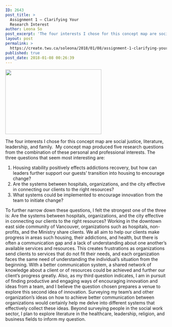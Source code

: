 ```yaml
---
ID: 2643
post_title: >
  Assignment 1 – Clarifying Your
  Research Interest
author: Leona So
post_excerpt: 'The four interests I chose for this concept map are social justice, literature, leadership, and family.&nbsp; My concept map produced five research questions from the combination of these personal and professional interests. The three questions that seem most interesting are: Housing stability positively effects addictions recovery, but how can leaders further support our guests&rsquo; transition &hellip; <p><a href="https://create.twu.ca/soleona/2018/01/08/assignment-1-clarifying-your-research-interest/">Continue reading<span> "Assignment 1 &ndash; Clarifying Your Research Interest"</span></a></p>'
layout: post
permalink: >
  https://create.twu.ca/soleona/2018/01/08/assignment-1-clarifying-your-research-interest/
published: true
post_date: 2018-01-08 00:26:39
---
```

<img class="alignnone size-medium wp-image-23" src="http://create.twu.ca/soleona/files/2018/01/Leonas-Concept-Map-1-300x202.png" alt="" width="300" height="202" srcset="https://create.twu.ca/soleona/files/2018/01/Leonas-Concept-Map-1-300x202.png 300w, https://create.twu.ca/soleona/files/2018/01/Leonas-Concept-Map-1-768x517.png 768w, https://create.twu.ca/soleona/files/2018/01/Leonas-Concept-Map-1.png 835w" sizes="(max-width: 300px) 100vw, 300px" />

The four interests I chose for this concept map are social justice, literature, leadership, and family.  My concept map produced five research questions from the combination of these personal and professional interests. The three questions that seem most interesting are:

<ol>
<li>Housing stability positively effects addictions recovery, but how can leaders further support our guests&#8217; transition into housing to encourage change?</li>
<li>Are the systems between hospitals, organizations, and the city effective in connecting our clients to the right resources?</li>
<li>What systems could be implemented to encourage innovation from the team to initiate change?</li>
</ol>

To further narrow down these questions, I felt the strongest one of the three is: Are the systems between hospitals, organizations, and the city effective in connecting our clients to the right resources? Working in the downtown east side community of Vancouver, organizations such as hospitals, non-profits, and the Ministry share clients. We all aim to help our clients make progress in areas such housing, their addictions, and health, but there is often a communication gap and a lack of understanding about one another&#8217;s available services and resources. This creates frustrations as organizations send clients to services that do not fit their needs, and each organization faces the same need of understanding the individual&#8217;s situation from the beginning. With a better communication system, a shared network of knowledge about a client or of resources could be achieved and further our client&#8217;s progress greatly. Also, as my third question indicates, I am in pursuit of finding productive and engaging ways of encouraging innovation and ideas from a team, and I believe the question chosen prepares a venue to explore this second idea of innovation. Surveying my team&#8217;s and other organization&#8217;s ideas on how to achieve better communication between organizations would certainly help me delve into different systems that effectively collect these ideas. Beyond surveying people in the social work sector, I plan to explore literature in the healthcare, leadership, religion, and business fields to inform my question.